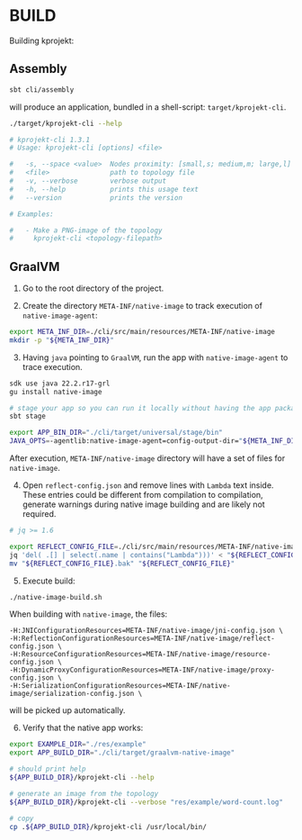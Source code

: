 # BUILD

Building kprojekt:

## Assembly

```bash
sbt cli/assembly
```

will produce an application, bundled in a shell-script: `target/kprojekt-cli`.

```bash
./target/kprojekt-cli --help

# kprojekt-cli 1.3.1
# Usage: kprojekt-cli [options] <file>

#   -s, --space <value>  Nodes proximity: [small,s; medium,m; large,l] (default: m)
#   <file>               path to topology file
#   -v, --verbose        verbose output
#   -h, --help           prints this usage text
#   --version            prints the version

# Examples:

#   - Make a PNG-image of the topology
#     kprojekt-cli <topology-filepath>

```

## GraalVM

1. Go to the root directory of the project.

2. Create the directory `META-INF/native-image` to track execution of `native-image-agent`:

```bash
export META_INF_DIR=./cli/src/main/resources/META-INF/native-image
mkdir -p "${META_INF_DIR}"
```

3. Having `java` pointing to `GraalVM`, run the app with `native-image-agent` to trace execution.

```bash
sdk use java 22.2.r17-grl
gu install native-image

# stage your app so you can run it locally without having the app packaged
sbt stage

export APP_BIN_DIR="./cli/target/universal/stage/bin"
JAVA_OPTS=-agentlib:native-image-agent=config-output-dir="${META_INF_DIR}" "${APP_BIN_DIR}/kprojekt-cli" -- --verbose ./res/example/word-count.log
```

After execution, `META-INF/native-image` directory will have a set of files for `native-image`.

4. Open `reflect-config.json` and remove lines with `Lambda` text inside.
   These entries could be different from compilation to compilation, generate warnings during native image building and are likely not required.

```bash
# jq >= 1.6

export REFLECT_CONFIG_FILE=./cli/src/main/resources/META-INF/native-image/reflect-config.json
jq 'del( .[] | select(.name | contains("Lambda")))' < "${REFLECT_CONFIG_FILE}" > "${REFLECT_CONFIG_FILE}.bak"
mv "${REFLECT_CONFIG_FILE}.bak" "${REFLECT_CONFIG_FILE}"
```

5. Execute build:

```bash
./native-image-build.sh
```

When building with `native-image`, the files:

```
-H:JNIConfigurationResources=META-INF/native-image/jni-config.json \
-H:ReflectionConfigurationResources=META-INF/native-image/reflect-config.json \
-H:ResourceConfigurationResources=META-INF/native-image/resource-config.json \
-H:DynamicProxyConfigurationResources=META-INF/native-image/proxy-config.json \
-H:SerializationConfigurationResources=META-INF/native-image/serialization-config.json \
```

will be picked up automatically.

6. Verify that the native app works:

```bash
export EXAMPLE_DIR="./res/example"
export APP_BUILD_DIR="./cli/target/graalvm-native-image"

# should print help
${APP_BUILD_DIR}/kprojekt-cli --help

# generate an image from the topology 
${APP_BUILD_DIR}/kprojekt-cli --verbose "res/example/word-count.log"

# copy
cp .${APP_BUILD_DIR}/kprojekt-cli /usr/local/bin/
```

